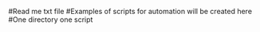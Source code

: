 #Read me txt file
#Examples of scripts for automation will be created here
#One directory one script